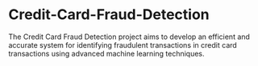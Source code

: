 # Credit-Card-Fraud-Detection
The Credit Card Fraud Detection project aims to develop an efficient and accurate system for identifying fraudulent transactions in credit card transactions using advanced machine learning techniques. 
